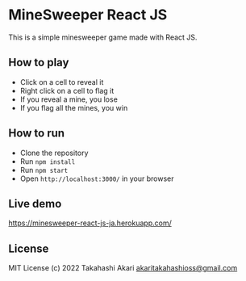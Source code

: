 # MineSweeper React JS
This is a simple minesweeper game made with React JS.

## How to play
- Click on a cell to reveal it
- Right click on a cell to flag it
- If you reveal a mine, you lose
- If you flag all the mines, you win

## How to run
- Clone the repository
- Run `npm install`
- Run `npm start`
- Open `http://localhost:3000/` in your browser

## Live demo
https://minesweeper-react-js-ja.herokuapp.com/

## License
MIT License (c) 2022 Takahashi Akari <akaritakahashioss@gmail.com>